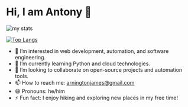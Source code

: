 # Hi, I am Antony 👋

<img alt ="my stats" src="https://github-readme-stats.vercel.app/api?username=antonyabira"/>

[![Top Langs](https://github-readme-stats.vercel.app/api/top-langs/?username=antonyabira)](https://github.com//github-readme-stats)

- 👀 I’m interested in web development, automation, and software engineering.
- 🌱 I’m currently learning Python and cloud technologies.
- 💞️ I’m looking to collaborate on open-source projects and automation tools.
- 📫 How to reach me: arningtonjames@gmail.com
- 😄 Pronouns: he/him
- ⚡ Fun fact: I enjoy hiking and exploring new places in my free time!
